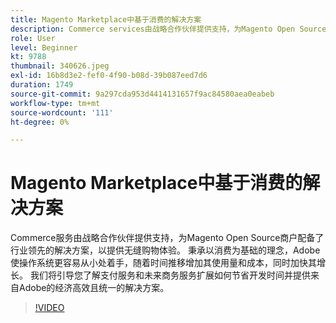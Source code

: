```yaml
---
title: Magento Marketplace中基于消费的解决方案
description: Commerce services由战略合作伙伴提供支持，为Magento Open Source商户配备行业领先的解决方案，以提供无缝的购物者体验……（请用60到160个字符描述）
role: User
level: Beginner
kt: 9788
thumbnail: 340626.jpeg
exl-id: 16b8d3e2-fef0-4f90-b08d-39b087eed7d6
duration: 1749
source-git-commit: 9a297cda953d4414131657f9ac84580aea0eabeb
workflow-type: tm+mt
source-wordcount: '111'
ht-degree: 0%

---
```


# Magento Marketplace中基于消费的解决方案

Commerce服务由战略合作伙伴提供支持，为Magento Open Source商户配备了行业领先的解决方案，以提供无缝购物体验。 秉承以消费为基础的理念，Adobe使操作系统更容易从小处着手，随着时间推移增加其使用量和成本，同时加快其增长。 我们将引导您了解支付服务和未来商务服务扩展如何节省开发时间并提供来自Adobe的经济高效且统一的解决方案。

>[!VIDEO](https://video.tv.adobe.com/v/340626/?quality=12&learn=on)
